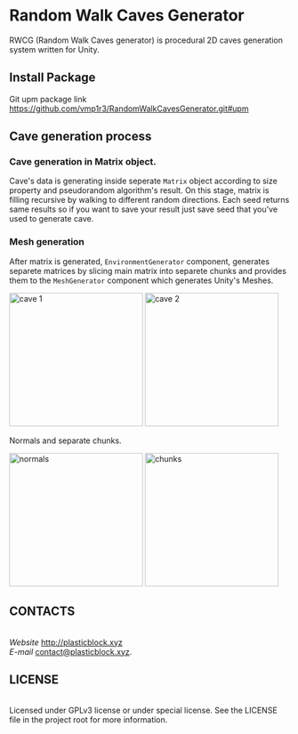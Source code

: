 # Random Walk Caves Generator

RWCG (Random Walk Caves generator) is procedural 2D caves generation system written for Unity.

## Install Package

Git upm package link
https://github.com/vmp1r3/RandomWalkCavesGenerator.git#upm

## Cave generation process

### Cave generation in Matrix object.

Cave's data is generating inside seperate `Matrix` object according to size property and pseudorandom algorithm's result.
On this stage, matrix is filling recursive by walking to different random directions.
Each seed returns same results so if you want to save your result just save seed that you've used to generate cave.

### Mesh generation
After matrix is generated, `EnvironmentGenerator` component, generates separete matrices by slicing main matrix into
separete chunks and provides them to the `MeshGenerator` component which generates Unity's Meshes.

<p>
	<img alt="cave 1" src="http://plasticblock.xyz/images/rwcg/cave-example-1.png" width="240">
	<img alt="cave 2" src="http://plasticblock.xyz/images/rwcg/cave-example-2.png" width="240">
</p>
Normals and separate chunks.
<p>
	<img alt="normals" src="http://plasticblock.xyz/images/rwcg/cave-mesh-structure-1.png" height="240">
	<img alt="chunks" src="http://plasticblock.xyz/images/rwcg/cave-mesh-structure-2.png" height="240">
</p>


## CONTACTS
<br>*Website* http://plasticblock.xyz
<br>*E-mail* contact@plasticblock.xyz.

## LICENSE
<br>Licensed under GPLv3 license or under special license. See the LICENSE file in the project root for more information.